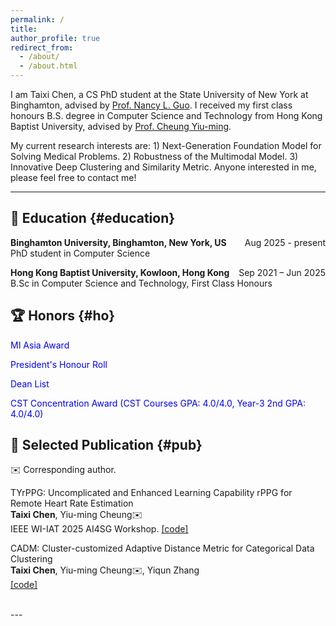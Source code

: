 ```yaml
---
permalink: /
title:
author_profile: true
redirect_from: 
  - /about/
  - /about.html
---
```

I am Taixi Chen, a CS PhD student at the State University of New York at Binghamton, advised by <a href="https://www.binghamton.edu/computer-science/people/profile.html?id=nguo1"> Prof. Nancy L. Guo</a>. I received my first class honours B.S. degree in Computer Science and Technology from Hong Kong Baptist University, advised by <a href="https://www.comp.hkbu.edu.hk/~ymc/"> Prof. Cheung Yiu-ming</a>. <span style="color: blue;"> 

My current research interests are: 1) Next-Generation Foundation Model for Solving Medical Problems. 2) Robustness of the Multimodal Model. 3) Innovative Deep Clustering and Similarity Metric. </span> Anyone interested in me, please feel free to contact me!

---

## 📖 Education {#education}
**Binghamton University, Binghamton, New York, US**     <span style="float: right;">Aug 2025 - present</span>
<br>
PhD student in Computer Science  

**Hong Kong Baptist University, Kowloon, Hong Kong**     <span style="float: right;">Sep 2021 – Jun 2025</span>
<br>
B.Sc in Computer Science and Technology, First Class Honours
 



## 🏆 Honors {#ho}
<span style="color: blue;"> MI Asia Award </span> 

<span style="color: blue;"> President's Honour Roll </span>  

<span style="color: blue;"> Dean List </span>  

<span style="color: blue;">CST Concentration Award (CST Courses GPA: 4.0/4.0, Year-3 2nd GPA: 4.0/4.0)</span>



## 📕 Selected Publication {#pub}

 ✉️ Corresponding author.

TYrPPG: Uncomplicated and Enhanced Learning Capability rPPG
for Remote Heart Rate Estimation  
**Taixi Chen**, Yiu-ming Cheung✉️  
IEEE WI-IAT 2025 AI4SG Workshop. [[code]](https://github.com/Taixi-CHEN/TYrPPG)
<br>

CADM: Cluster-customized Adaptive Distance Metric for Categorical Data Clustering  
**Taixi Chen**,  Yiu-ming Cheung✉️, Yiqun Zhang  
[[code]](https://anonymous.4open.science/r/CADM-47D8/README.md)  

<br>
---


<div style="width: 100%; margin: auto;">
    <script type='text/javascript' id='clustrmaps' src='//cdn.clustrmaps.com/map_v2.js?cl=ffffff&w=300&t=tt&d=oMV34JLFA3Jp3H41-As6Lgg-0IQPFESA6TJlIwAjQWs'></script>
    <br>
</div>


